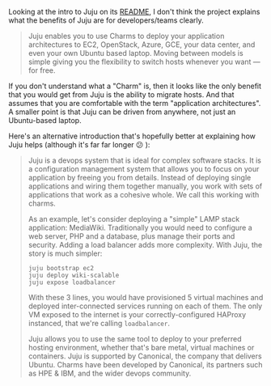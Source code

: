 Looking at the intro to Juju on its [README](https://github.com/juju/juju/blob/develop/README.md), I don't think the project explains what the benefits of Juju are for developers/teams clearly. 

> Juju enables you to use Charms to deploy your application architectures to EC2, OpenStack, Azure, GCE, your data center, and even your own Ubuntu based laptop. Moving between models is simple giving you the flexibility to switch hosts whenever you want — for free.

If you don't understand what a "Charm" is, then it looks like the only benefit that you would get from Juju is the ability to migrate hosts. And that assumes that you are comfortable with the term "application architectures". A smaller point is that Juju can be driven from anywhere, not just an Ubuntu-based laptop.

Here's an alternative introduction that's hopefully better at explaining how Juju helps (although it's far far longer :confused: ):

> Juju is a devops system that is ideal for complex software stacks. It is a configuration management system that allows you to focus on your application by freeing you from details. Instead of deploying single applications and wiring them together manually, you work with sets of applications that work as a cohesive whole. We call this working with charms.
>
> As an example, let's consider deploying a "simple" LAMP stack application: MediaWiki. Traditionally you would need to configure a web server, PHP and a database, plus manage their ports and security. Adding a load balancer adds more complexity. With Juju, the story is much simpler:
>     
>     juju bootstrap ec2
>     juju deploy wiki-scalable 
>     juju expose loadbalancer
>
> With these 3 lines, you would have provisioned 5 virtual machines and deployed inter-connected services running on each of them. The only VM exposed to the internet is your correctly-configured HAProxy instanced, that we're calling `loadbalancer`. 
>
> Juju allows you to use the same tool to deploy to your preferred hosting environment, whether that's bare metal, virtual machines or containers.  Juju is supported by Canonical, the company that delivers Ubuntu. Charms have been developed by Canonical, its partners such as HPE & IBM, and the wider devops community.
